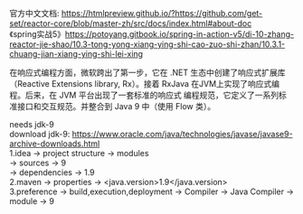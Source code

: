 官方中文文档: https://htmlpreview.github.io/?https://github.com/get-set/reactor-core/blob/master-zh/src/docs/index.html#about-doc  
《spring实战5》https://potoyang.gitbook.io/spring-in-action-v5/di-10-zhang-reactor-jie-shao/10.3-tong-yong-xiang-ying-shi-cao-zuo-shi-zhan/10.3.1-chuang-jian-xiang-ying-shi-lei-xing  

在响应式编程方面，微软跨出了第一步，它在 .NET 生态中创建了响应式扩展库（Reactive Extensions library, Rx）。接着 RxJava 在JVM上实现了响应式编程。后来，在 JVM 平台出现了一套标准的响应式 编程规范，它定义了一系列标准接口和交互规范。并整合到 Java 9 中（使用 Flow 类）。  

needs jdk-9  
download jdk-9: https://www.oracle.com/java/technologies/javase/javase9-archive-downloads.html  
1.idea -> project structure -> modules   
-> sources -> 9  
-> dependencies -> 1.9  
2.maven -> properties -> <java.version>1.9</java.version>  
3.preference -> build,execution,deployment -> Compiler -> Java Compiler -> module -> 9  